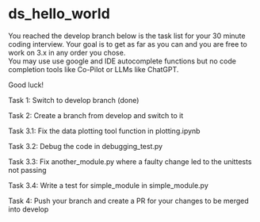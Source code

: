 # ds_hello_world

You reached the develop branch below is the task list for your 30 minute coding interview. 
Your goal is to get as far as you can and you are free to work on 3.x in any order you chose.  
You may use use google and IDE autocomplete functions but no code completion tools like Co-Pilot or LLMs like ChatGPT. 

Good luck!

Task 1: Switch to develop branch (done)

Task 2: Create a branch from develop and switch to it 

Task 3.1: Fix the data plotting tool function in plotting.ipynb

Task 3.2: Debug the code in debugging_test.py

Task 3.3: Fix another_module.py where a faulty change led to the unittests not passing

Task 3.4: Write a test for simple_module in simple_module.py

Task 4: Push your branch and create a PR for your changes to be merged into develop